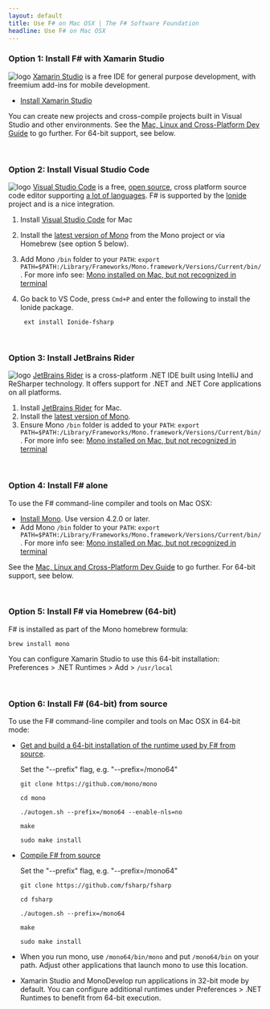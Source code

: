 ```yaml
---
layout: default
title: Use F# on Mac OSX | The F# Software Foundation
headline: Use F# on Mac OSX
---
```


### Option 1: Install F# with Xamarin Studio

![logo](/images/thumbs/xamarin-studio.png)&nbsp;[Xamarin Studio](http://xamarin.com/studio) is a free IDE for general purpose development, with freemium add-ins for mobile development. 

* [Install Xamarin Studio](http://xamarin.com/studio) 

You can create new projects and cross-compile projects built in 
Visual Studio and other environments.
See the [Mac, Linux and Cross-Platform Dev Guide](/guides/mac-linux-cross-platform) to
go further. For 64-bit support, see below.

<br />

### Option 2: Install Visual Studio Code

![logo](/images/thumbs/VSCode.png)&nbsp;[Visual Studio Code](https://code.visualstudio.com) is a free, [open source](https://github.com/microsoft/vscode), cross platform source code editor
supporting [a lot of languages](https://code.visualstudio.com/docs/languages/overview).
F# is supported by the [Ionide](http://ionide.io/) project and is a nice integration.

1. Install [Visual Studio Code](https://code.visualstudio.com/download) for Mac
1. Install the [latest version of Mono](http://www.mono-project.com/download/#download-mac) from the Mono project or via Homebrew (see option 5 below).
1. Add Mono `/bin` folder to your `PATH`: `export PATH=$PATH:/Library/Frameworks/Mono.framework/Versions/Current/bin/`. For more info see: [Mono installed on Mac, but not recognized in terminal](http://stackoverflow.com/questions/32542535/mono-installed-on-mac-but-not-recognized-in-terminal)
1. Go back to VS Code, press `Cmd+P` and enter the following to install the Ionide package.

        ext install Ionide-fsharp


<br />

### Option 3: Install JetBrains Rider

![logo](/images/thumbs/rider.png)&nbsp;[JetBrains Rider](https://www.jetbrains.com/rider) is a cross-platform .NET IDE built using IntelliJ and ReSharper technology. It offers support for .NET and .NET Core applications on all platforms.

1. Install [JetBrains Rider](https://www.jetbrains.com/rider/download/) for Mac.
2. Install the [latest version of Mono](http://www.mono-project.com/download/#download-mac).
3. Ensure Mono `/bin` folder is added to your `PATH`: `export PATH=$PATH:/Library/Frameworks/Mono.framework/Versions/Current/bin/`. For more info see: [Mono installed on Mac, but not recognized in terminal](http://stackoverflow.com/questions/32542535/mono-installed-on-mac-but-not-recognized-in-terminal)

<br />

### Option 4: Install F# alone

To use the F# command-line compiler and tools on Mac OSX:

*  [Install Mono](http://www.go-mono.com/mono-downloads/download.html). Use version 4.2.0 or later.
*  Add Mono `/bin` folder to your `PATH`: `export PATH=$PATH:/Library/Frameworks/Mono.framework/Versions/Current/bin/`. For more info see: [Mono installed on Mac, but not recognized in terminal](http://stackoverflow.com/questions/32542535/mono-installed-on-mac-but-not-recognized-in-terminal)

See the [Mac, Linux and Cross-Platform Dev Guide](/guides/mac-linux-cross-platform) to
go further. For 64-bit support, see below.

<br />

### Option 5: Install F# via Homebrew (64-bit)

F# is installed as part of the Mono homebrew formula:

    brew install mono

You can configure Xamarin Studio to use this 64-bit installation: Preferences > .NET Runtimes > Add > ```/usr/local```

<br />

### Option 6: Install F# (64-bit) from source

To use the F# command-line compiler and tools on Mac OSX in 64-bit mode:

* [Get and build a 64-bit installation of the runtime used by F# from source](http://www.mono-project.com/Compiling_Mono_on_OSX). 

  Set the "--prefix" flag, e.g. "--prefix=/mono64"

    ```git clone https://github.com/mono/mono```
    
    ```cd mono```
    
    ```./autogen.sh --prefix=/mono64 --enable-nls=no```
    
    ```make```
    
    ```sudo make install```

* [Compile F# from source](https://github.com/fsharp/fsharp/blob/master/README.md)

  Set the "--prefix" flag, e.g. "--prefix=/mono64"

    ```git clone https://github.com/fsharp/fsharp```
    
    ```cd fsharp```
    
    ```./autogen.sh --prefix=/mono64```
    
    ```make```
    
    ```sudo make install```

* When you run mono, use ```/mono64/bin/mono``` and put ```/mono64/bin``` on your path.  Adjust other applications that launch mono to use this location.

* Xamarin Studio and MonoDevelop run applications in 32-bit mode by default. You can configure additional runtimes under Preferences > .NET Runtimes to benefit from 64-bit execution.

<br />


